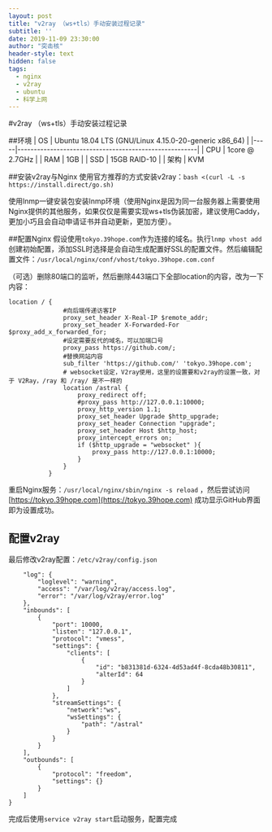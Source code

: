 ```yaml
---
layout: post
title: "v2ray （ws+tls）手动安装过程记录"
subtitle: ''
date: 2019-11-09 23:30:00
author: "突击核"
header-style: text
hidden: false
tags:
  - nginx
  - v2ray
  - ubuntu
  - 科学上网
---
```

#v2ray （ws+tls）手动安装过程记录

##环境
| OS  | Ubuntu 18.04 LTS (GNU/Linux 4.15.0-20-generic x86_64) |
|-----|-------------------------------------------------------|
| CPU | 1core @ 2.7GHz                                        |
| RAM | 1GB                                                   |
| SSD | 15GB RAID-10                                          |
| 架构  | KVM                                                   

##安装v2ray与Nginx
使用官方推荐的方式安装v2ray：`bash <(curl -L -s https://install.direct/go.sh) `

使用lnmp一键安装包安装lnmp环境（使用Nginx是因为同一台服务器上需要使用Nginx提供的其他服务，如果仅仅是需要实现ws+tls伪装加密，建议使用Caddy，更加小巧且会自动申请证书并自动更新，更加方便）。

##配置Nginx
假设使用`tokyo.39hope.com`作为连接的域名。执行`lnmp vhost add`创建初始配置，添加SSL时选择是会自动生成配置好SSL的配置文件。然后编辑配置文件：`/usr/local/nginx/conf/vhost/tokyo.39hope.com.conf`  

（可选）删除80端口的监听，然后删除443端口下全部location的内容，改为一下内容：
```
location / {  
	           #向后端传递访客IP  
	           proxy_set_header X-Real-IP $remote_addr;  
	           proxy_set_header X-Forwarded-For $proxy_add_x_forwarded_for;  
	           #设定需要反代的域名，可以加端口号  
	           proxy_pass https://github.com/;  
	           #替换网站内容  
	           sub_filter 'https://github.com/' 'tokyo.39hope.com';  
	           # websocket设定，V2ray使用，这里的设置要和v2ray的设置一致，对于 V2Ray，/ray 和 /ray/ 是不一样的  
	           location /astral {  
	               proxy_redirect off;  
	               #proxy_pass http://127.0.0.1:10000;  
	               proxy_http_version 1.1;  
	               proxy_set_header Upgrade $http_upgrade;  
	               proxy_set_header Connection "upgrade";  
	               proxy_set_header Host $http_host;  
	               proxy_intercept_errors on;  
	               if ($http_upgrade = "websocket" ){  
	                   proxy_pass http://127.0.0.1:10000;  
	               }  
	           }  
	       }  
```
重启Nginx服务：`/usr/local/nginx/sbin/nginx -s reload`  ，然后尝试访问[https://tokyo.39hope.com](https://tokyo.39hope.com) 成功显示GitHub界面即为设置成功。
## 配置v2ray
最后修改v2ray配置：`/etc/v2ray/config.json`

```{  
    "log": {  
        "loglevel": "warning",  
        "access": "/var/log/v2ray/access.log",  
        "error": "/var/log/v2ray/error.log"  
    },  
    "inbounds": [  
        {  
            "port": 10000,  
            "listen": "127.0.0.1",  
            "protocol": "vmess",  
            "settings": {  
                "clients": [  
                    {  
                        "id": "b831381d-6324-4d53ad4f-8cda48b30811",
                        "alterId": 64  
                    }  
                ]  
            },  
            "streamSettings": {  
                "network":"ws",  
                "wsSettings": {  
                    "path": "/astral"  
                }  
            }  
        }  
    ],  
    "outbounds": [  
        {  
            "protocol": "freedom",  
            "settings": {}  
        }  
    ]  
}  
```

完成后使用`service v2ray start`启动服务，配置完成

